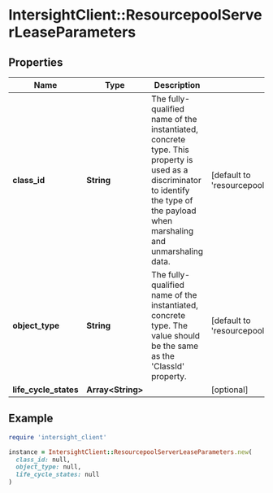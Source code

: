 # IntersightClient::ResourcepoolServerLeaseParameters

## Properties

| Name | Type | Description | Notes |
| ---- | ---- | ----------- | ----- |
| **class_id** | **String** | The fully-qualified name of the instantiated, concrete type. This property is used as a discriminator to identify the type of the payload when marshaling and unmarshaling data. | [default to &#39;resourcepool.ServerLeaseParameters&#39;] |
| **object_type** | **String** | The fully-qualified name of the instantiated, concrete type. The value should be the same as the &#39;ClassId&#39; property. | [default to &#39;resourcepool.ServerLeaseParameters&#39;] |
| **life_cycle_states** | **Array&lt;String&gt;** |  | [optional] |

## Example

```ruby
require 'intersight_client'

instance = IntersightClient::ResourcepoolServerLeaseParameters.new(
  class_id: null,
  object_type: null,
  life_cycle_states: null
)
```

